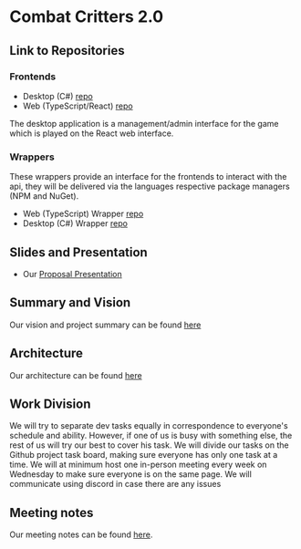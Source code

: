 # Combat Critters 2.0

## Link to Repositories

### Frontends
- Desktop (C#) [repo](https://github.com/InternetEnemies/combatcritters-maui)
- Web (TypeScript/React) [repo](https://github.com/InternetEnemies/combatcritters-react)

The desktop application is a management/admin interface for the game which is played on the
React web interface.

### Wrappers
These wrappers provide an interface for the frontends to interact with the api, they will be
delivered via the languages respective package managers (NPM and NuGet).
- Web (TypeScript) Wrapper [repo](https://github.com/InternetEnemies/combatcritters-ts)
- Desktop (C#) Wrapper [repo](https://github.com/InternetEnemies/combatcritters-sharp)

## Slides and Presentation

- Our [Proposal Presentation](https://docs.google.com/presentation/d/1ejMu4u_MBDTiwN8okK5Jnudc20xtLdkQM-5kvj9lD6E/edit#slide=id.gc6f980f91_0_42)

## Summary and Vision
Our vision and project summary can be found [here](./Documents/VISION.md)

## Architecture
Our architecture can be found [here](./Documents/ARCHITECTURE.md)

## Work Division

We will try to separate dev tasks equally in correspondence to everyone's schedule and ability. However, if one of us is busy with something else, the rest of us will try our best to cover his task. We will divide our tasks on the Github project task board, making sure everyone has only one task at a time. We will at minimum host one in-person meeting every week on Wednesday to make sure everyone is on the same page. We will communicate using discord in case there are any issues

## Meeting notes
Our meeting notes can be found [here](./Documents/Meetings).